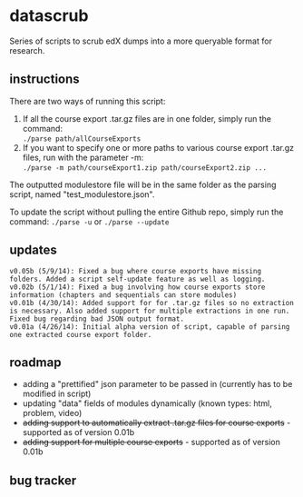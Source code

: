datascrub
=========

Series of scripts to scrub edX dumps into a more queryable format for research.

instructions
---
There are two ways of running this script:  
1. If all the course export .tar.gz files are in one folder, simply run the command:  
    `./parse path/allCourseExports`  
2. If you want to specify one or more paths to various course export .tar.gz files, run with the parameter -m:  
	`./parse -m path/courseExport1.zip path/courseExport2.zip ...`  

The outputted modulestore file will be in the same folder as the parsing script, named "test_modulestore.json".

To update the script without pulling the entire Github repo, simply run the command:
    `./parse -u` or `./parse --update`

updates
---
    v0.05b (5/9/14): Fixed a bug where course exports have missing folders. Added a script self-update feature as well as logging.
    v0.02b (5/1/14): Fixed a bug involving how course exports store information (chapters and sequentials can store modules)
    v0.01b (4/30/14): Added support for for .tar.gz files so no extraction is necessary. Also added support for multiple extractions in one run. Fixed bug regarding bad JSON output format.  
    v0.01a (4/26/14): Initial alpha version of script, capable of parsing one extracted course export folder.  

roadmap
---
* adding a "prettified" json parameter to be passed in (currently has to be modified in script)
* updating "data" fields of modules dynamically (known types: html, problem, video)
* ~~adding support to automatically extract .tar.gz files for course exports~~ - supported as of version 0.01b
* ~~adding support for multiple course exports~~ - supported as of version 0.01b

bug tracker
---

